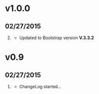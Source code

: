# v1.0.0
## 02/27/2015

2. [](#improved)
    * Updated to Bootstrap version **V.3.3.2**

# v0.9
## 02/27/2015

1. [](#new)
    * ChangeLog started...
